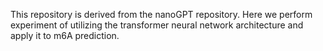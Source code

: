 This repository is derived from the nanoGPT repository. Here we perform experiment of utilizing the transformer neural network
architecture and apply it to m6A prediction.